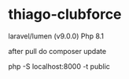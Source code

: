 # thiago-clubforce
laravel/lumen (v9.0.0)
Php 8.1


after pull do composer update

php -S localhost:8000 -t public



